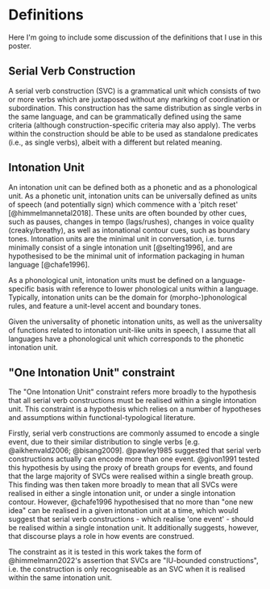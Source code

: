 # Definitions

Here I'm going to include some discussion of the definitions that I use in this poster.

## Serial Verb Construction

A serial verb construction (SVC) is a grammatical unit which consists of two or more verbs which are juxtaposed without any marking of coordination or subordination. This construction has the same distribution as single verbs in the same language, and can be grammatically defined using the same criteria (although construction-specific criteria may also apply). The verbs within the construction should be able to be used as standalone predicates (i.e., as single verbs), albeit with a different but related meaning.

## Intonation Unit

An intonation unit can be defined both as a phonetic and as a phonological unit. As a phonetic unit, intonation units can be universally defined as units of speech (and potentially sign) which commence with a 'pitch reset' [@himmelmannetal2018]. These units are often bounded by other cues, such as pauses, changes in tempo (lags/rushes), changes in voice quality (creaky/breathy), as well as intonational contour cues, such as boundary tones. Intonation units are the minimal unit in conversation, i.e. turns minimally consist of a single intonation unit [@selting1996], and are hypothesised to be the minimal unit of information packaging in human language [@chafe1996].

As a phonological unit, intonation units must be defined on a language-specific basis with reference to lower phonological units within a language. Typically, intonation units can be the domain for (morpho-)phonological rules, and feature a unit-level accent and boundary tones.

Given the universality of phonetic intonation units, as well as the universality of functions related to intonation unit-like units in speech, I assume that all languages have a phonological unit which corresponds to the phonetic intonation unit.

## "One Intonation Unit" constraint

The "One Intonation Unit" constraint refers more broadly to the hypothesis that all serial verb constructions must be realised within a single intonation unit. This constraint is a hypothesis which relies on a number of hypotheses and assumptions within functional-typological literature. 

Firstly, serial verb constructions are commonly assumed to encode a single event, due to their similar distribution to single verbs [e.g. @aikhenvald2006; @bisang2009].
@pawley1985 suggested that serial verb constructions actually can encode more than one event.
@givon1991 tested this hypothesis by using the proxy of breath groups for events, and found that the large majority of SVCs were realised within a single breath group. This finding was then taken more broadly to mean that all SVCs were realised in either a single intonation unit, or under a single intonation contour.
However, @chafe1996 hypothesised that no more than "one new idea" can be realised in a given intonation unit at a time, which would suggest that serial verb constructions - which realise 'one event' - should be realised within a single intonation unit. It additionally suggests, however, that discourse plays a role in how events are construed.

The constraint as it is tested in this work takes the form of @himmelmann2022's assertion that SVCs are "IU-bounded constructions", i.e. the construction is only recogniseable as an SVC when it is realised within the same intonation unit.
